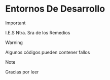 # Entornos De Desarrollo
> [!IMPORTANT]
> I.E.S Ntra. Sra de los Remedios

> [!WARNING]
> Algunos códigos pueden contener fallos

>[!NOTE]
>Gracias por leer 
